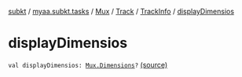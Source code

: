 [subkt](../../../../index.md) / [myaa.subkt.tasks](../../../index.md) / [Mux](../../index.md) / [Track](../index.md) / [TrackInfo](index.md) / [displayDimensios](./display-dimensios.md)

# displayDimensios

`val displayDimensios: `[`Mux.Dimensions`](../../-dimensions/index.md)`?` [(source)](https://github.com/Myaamori/SubKt/blob/0.1.10/src/main/kotlin/myaa/subkt/tasks/muxtask.kt#L177)